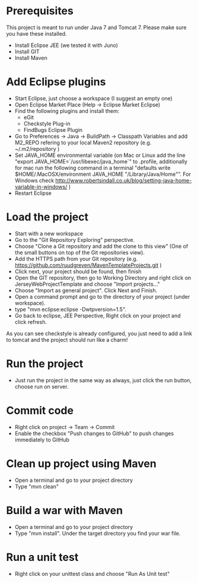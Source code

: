# Prerequisites 
This project is meant to run under Java 7 and Tomcat 7. Please make sure you have these installed.

- Install Eclipse JEE (we tested it with Juno)
- Install GIT
- Install Maven


# Add Eclipse plugins
- Start Eclipse, just choose a workspace (I suggest an empty one)
- Open Eclipse Market Place (Help -> Eclipse Market Eclipse)
- Find the following plugins and install them:
    - eGit
    - Checkstyle Plug-in
    - FindBugs Eclipse Plugin
- Go to Preferences -> Java -> BuildPath -> Classpath Variables and add M2_REPO refering to your local Maven2 repository (e.g. ~/.m2/repository )
- Set JAVA_HOME environmental variable (on Mac or Linux add the line "export JAVA_HOME=\`/usr/libexec/java_home\`" to .profile, additionally for mac run the following command in a terminal "defaults write $HOME/.MacOSX/environment JAVA_HOME "/Library/Java/Home"". For Windows check http://www.robertsindall.co.uk/blog/setting-java-home-variable-in-windows/ )
- Restart Eclipse


# Load the project
- Start with a new workspace
- Go to the "Git Repository Exploring" perspective.
- Choose "Clone a Git repository and add the clone to this view" (One of the small buttons on top of the Git repositories view).
- Add the HTTPS path from your Git repository (e.g. https://github.com/ruudgreven/MavenTemplateProjects.git )
- Click next, your project should be found, then finish
- Open the GIT repository, then go to Working Directory and right click on JerseyWebProjectTemplate and choose "Import projects..."
- Choose "Import as general project". Click Next and Finish.
- Open a command prompt and go to the directory of your project (under workspace).
- type "mvn eclipse:eclipse -Dwtpversion=1.5".
- Go back to eclipse, JEE Perspective, Right click on your project and click refresh.

As you can see checkstyle is already configured, you just need to add a link to tomcat and the project should run like a charm!

# Run the project
- Just run the project in the same way as always, just click the run button, choose run on server.

# Commit code
- Right click on project -> Team -> Commit
- Enable the checkbox "Push changes to GitHub" to push changes immediately to GitHub

# Clean up project using Maven
- Open a terminal and go to your project directory
- Type "mvn clean"

# Build a war with Maven
- Open a terminal and go to your project directory
- Type "mvn install". Under the target directory you find your war file.

# Run a unit test
- Right click on your unittest class and choose "Run As Unit test"